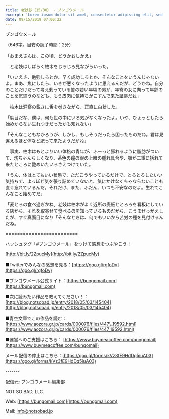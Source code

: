```yaml
---
title: 老妓抄（15/30） - ブンゴウメール
excerpt: 'Lorem ipsum dolor sit amet, consectetur adipiscing elit, sed do eiusmod tempor incididunt ut labore et dolore magna aliqua. Praesent elementum facilisis leo vel fringilla est ullamcorper eget. At imperdiet dui accumsan sit amet nulla facilisi morbi tempus.'
date: 09/15/2019 07:00:22
---
```


ブンゴウメール

（646字。目安の読了時間：2分）

「おまえさんは、この頃、どうかおしかえ」

　と老妓はしばらく柚木をじろじろ見ながらいった。

「いいえさ、勉強しろとか、早く成功しろとか、そんなことをいうんじゃないよ。まあ、魚にしたら、いきが悪くなったように思えるんだが、どうかね。自分のことだけだって考え剰っている筈の若い年頃の男が、年寄の女に向って年齢のことを気遣うのなども、もう皮肉に気持ちがこずんで来た証拠だね」

　柚木は洞察の鋭さに舌を巻きながら、正直に白状した。

「駄目だな、僕は、何も世の中にいろ気がなくなったよ。いや、ひょっとしたら始めからない生れつきだったかも知れない」

「そんなこともなかろうが、しかし、もしそうだったら困ったものだね。君は見違えるほど体など肥って来たようだがね」

　事実、柚木はもとよりいい体格の青年が、ふーっと膨れるように脂肪がついて、坊ちゃんらしくなり、茶色の瞳の眼の上瞼の腫れ具合や、顎が二重に括れて来たところに艶めいたいろさえつけていた。

「うん、体はとてもいい状態で、ただこうやっているだけで、とろとろしたいい気持ちで、よっぽど気を張り詰めていないと、気にかけなくちゃならないことも直ぐ忘れているんだ。それだけ、また、ふだん、いつも不安なのだよ。生れてこんなこと始めてだ」

「麦とろの食べ過ぎかね」老妓は柚木がよく近所の麦飯ととろろを看板にしている店から、それを取寄せて食べるのを知っているものだから、こうまぜっかえしたが、すぐ真面目になり「そんなときは、何でもいいから苦労の種を見付けるんだね。

\=========================

ハッシュタグ「#ブンゴウメール」をつけて感想をつぶやこう！　

[http://bit.ly/2ZpucMy](http://bit.ly/2ZpucMy)

■Twitterでみんなの感想を見る：[https://goo.gl/rgfoDv](https://goo.gl/rgfoDv)

■ブンゴウメール公式サイト：[https://bungomail.com](https://bungomail.com)

■次に読みたい作品を教えてください！：[http://blog.notsobad.jp/entry/2018/05/03/145404](http://blog.notsobad.jp/entry/2018/05/03/145404)

■青空文庫でこの作品を読む：[https://www.aozora.gr.jp/cards/000076/files/447\_19592.html](https://www.aozora.gr.jp/cards/000076/files/447_19592.html)

■運営へのご支援はこちら： [https://www.buymeacoffee.com/bungomail](https://www.buymeacoffee.com/bungomail)

メール配信の停止はこちら：[https://goo.gl/forms/kVz3fE9HdDq5iuA03](https://goo.gl/forms/kVz3fE9HdDq5iuA03)

\-------

配信元: ブンゴウメール編集部

NOT SO BAD, LLC.

Web: [https://bungomail.com](https://bungomail.com)

Mail: info@notsobad.jp